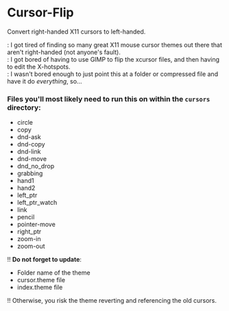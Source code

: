 # Cursor-Flip
Convert right-handed X11 cursors to left-handed.

: I got tired of finding so many great X11 mouse cursor themes out there that aren't right-handed (not anyone's fault).   
: I got bored of having to use GIMP to flip the xcursor files, and then having to edit the X-hotspots.   
: I wasn't bored enough to just point this at a folder or compressed file and have it do _everything_, so...

### Files you'll most likely need to run this on within the `cursors` directory:

- circle
- copy
- dnd-ask
- dnd-copy
- dnd-link
- dnd-move
- dnd_no_drop
- grabbing
- hand1
- hand2
- left_ptr
- left_ptr_watch
- link
- pencil
- pointer-move
- right_ptr
- zoom-in
- zoom-out

!! **Do not forget to update**:
 - Folder name of the theme
 - cursor.theme file
 - index.theme file

!! Otherwise, you risk the theme reverting and referencing the old cursors.
